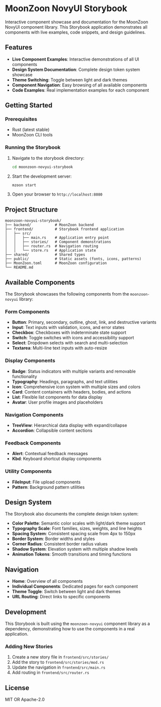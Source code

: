 # MoonZoon NovyUI Storybook

Interactive component showcase and documentation for the MoonZoon NovyUI component library. This Storybook application demonstrates all components with live examples, code snippets, and design guidelines.

## Features

- **Live Component Examples**: Interactive demonstrations of all UI components
- **Design System Documentation**: Complete design token system showcase
- **Theme Switching**: Toggle between light and dark themes
- **Component Navigation**: Easy browsing of all available components
- **Code Examples**: Real implementation examples for each component

## Getting Started

### Prerequisites

- Rust (latest stable)
- MoonZoon CLI tools

### Running the Storybook

1. Navigate to the storybook directory:
   ```bash
   cd moonzoon-novyui-storybook
   ```

2. Start the development server:
   ```bash
   mzoon start
   ```

3. Open your browser to `http://localhost:8080`

## Project Structure

```
moonzoon-novyui-storybook/
├── backend/           # MoonZoon backend
├── frontend/          # Storybook frontend application
│   ├── src/
│   │   ├── main.rs    # Application entry point
│   │   ├── stories/   # Component demonstrations
│   │   ├── router.rs  # Navigation routing
│   │   └── store.rs   # Application state
├── shared/            # Shared types
├── public/            # Static assets (fonts, icons, patterns)
├── MoonZoon.toml      # MoonZoon configuration
└── README.md
```

## Available Components

The Storybook showcases the following components from the `moonzoon-novyui` library:

### Form Components
- **Button**: Primary, secondary, outline, ghost, link, and destructive variants
- **Input**: Text inputs with validation, icons, and error states
- **Checkbox**: Checkboxes with indeterminate state support
- **Switch**: Toggle switches with icons and accessibility support
- **Select**: Dropdown selects with search and multi-selection
- **Textarea**: Multi-line text inputs with auto-resize

### Display Components
- **Badge**: Status indicators with multiple variants and removable functionality
- **Typography**: Headings, paragraphs, and text utilities
- **Icon**: Comprehensive icon system with multiple sizes and colors
- **Card**: Content containers with headers, bodies, and actions
- **List**: Flexible list components for data display
- **Avatar**: User profile images and placeholders

### Navigation Components
- **TreeView**: Hierarchical data display with expand/collapse
- **Accordion**: Collapsible content sections

### Feedback Components
- **Alert**: Contextual feedback messages
- **Kbd**: Keyboard shortcut display components

### Utility Components
- **FileInput**: File upload components
- **Pattern**: Background pattern utilities

## Design System

The Storybook also documents the complete design token system:

- **Color Palette**: Semantic color scales with light/dark theme support
- **Typography Scale**: Font families, sizes, weights, and line heights
- **Spacing System**: Consistent spacing scale from 4px to 150px
- **Border System**: Border widths and styles
- **Corner Radius**: Consistent border radius values
- **Shadow System**: Elevation system with multiple shadow levels
- **Animation Tokens**: Smooth transitions and timing functions

## Navigation

- **Home**: Overview of all components
- **Individual Components**: Dedicated pages for each component
- **Theme Toggle**: Switch between light and dark themes
- **URL Routing**: Direct links to specific components

## Development

This Storybook is built using the `moonzoon-novyui` component library as a dependency, demonstrating how to use the components in a real application.

### Adding New Stories

1. Create a new story file in `frontend/src/stories/`
2. Add the story to `frontend/src/stories/mod.rs`
3. Update the navigation in `frontend/src/main.rs`
4. Add routing in `frontend/src/router.rs`

## License

MIT OR Apache-2.0
